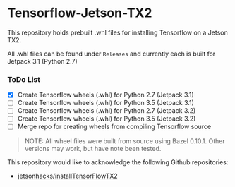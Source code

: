 # Tensorflow-Jetson-TX2

This repository holds prebuilt .whl files for installing Tensorflow on a Jetson TX2.

All .whl files can be found under `Releases` and currently each is built for Jetpack 3.1 (Python 2.7)

### ToDo List

- [x] Create Tensorflow wheels (.whl) for Python 2.7 (Jetpack 3.1)
- [ ] Create Tensorflow wheels (.whl) for Python 3.5 (Jetpack 3.1)
- [ ] Create Tensorflow wheels (.whl) for Python 2.7 (Jetpack 3.2)
- [ ] Create Tensorflow wheels (.whl) for Python 3.5 (Jetpack 3.2)
- [ ] Merge repo for creating wheels from compiling Tensorflow source

> NOTE: All wheel files were built from source using Bazel 0.10.1.  Other versions may work, but have note been tested.

This repository would like to acknowledge the following Github repositories:

- [jetsonhacks/installTensorFlowTX2](https://github.com/jetsonhacks/installTensorFlowTX2)
